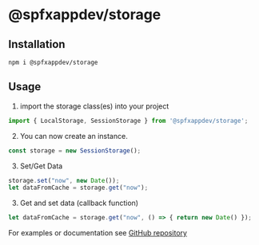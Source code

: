 # @spfxappdev/storage



## Installation

`npm i @spfxappdev/storage`

## Usage

1. import the storage class(es) into your project

```typescript
import { LocalStorage, SessionStorage } from '@spfxappdev/storage';
```

2. You can now create an instance.

```typescript
const storage = new SessionStorage();
```

3. Set/Get Data

```typescript
storage.set("now", new Date());
let dataFromCache = storage.get("now");
```

3. Get and set data (callback function)

```typescript
let dataFromCache = storage.get("now", () => { return new Date() });
```

For examples or documentation see [GitHub repository](https://github.com/SPFxAppDev/storagecache#readme)